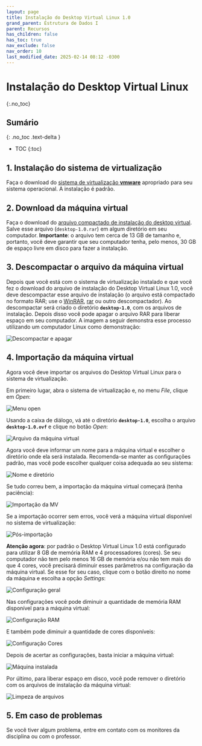 ```yaml
---
layout: page
title: Instalação do Desktop Virtual Linux 1.0
grand_parent: Estrutura de Dados I
parent: Recursos
has_children: false
has_toc: true
nav_exclude: false
nav_order: 10
last_modified_date: 2025-02-14 08:12 -0300
---
```


# Instalação do Desktop Virtual Linux
{:.no_toc}


## Sumário
{: .no_toc .text-delta }

* TOC
{:toc}

## 1. Instalação do sistema de virtualização
Faça o download do [sistema de virtualização
**vmware**](/disciplinas/ed1/recursos/#softwares-de-virtualizao) apropriado para
seu sistema operacional. A instalação é padrão.

## 2. Download da máquina virtual
Faça o download do [arquivo compactado de instalação do desktop
virtual](/disciplinas/ed1/recursos/#desktop-virtual-linux). Salve esse arquivo
(`desktop-1.0.rar`) em algum diretório em seu computador. **Importante**: o
arquivo tem cerca de 13 GB de tamanho e, portanto, você deve garantir que seu
computador tenha, pelo menos, 30 GB de espaço livre em disco para fazer a
instalação.

## 3. Descompactar o arquivo da máquina virtual
Depois que você está com o sistema de virtualização instalado e que você fez o
download do arquivo de instalação do Desktop Virtual Linux 1.0, você deve
descompactar esse arquivo de instalação (o arquivo está compactado no formato
RAR; use o [WinRAR](https://www.win-rar.com), [rar](https://www.rarlab.com) ou
outro descompactador). Ao descompactar será criado o diretório
**`desktop-1.0`**, com os arquivos de instalação. Depois disso você pode apagar
o arquivo RAR para liberar espaço em seu computador. A imagem a seguir demonstra
esse processo utilizando um computador Linux como demonstração:

![Descompactar e apagar](/assets/maqvirt/dl1/01.png)

## 4. Importação da máquina virtual
Agora você deve importar os arquivos do Desktop Virtual Linux para o sistema de
virtualização.

Em primeiro lugar, abra o sistema de virtualização e, no menu *File*, clique em
*Open*:

![Menu open](/assets/maqvirt/dl1/02.png)

Usando a caixa de diálogo, vá até o diretório **`desktop-1.0`**, escolha o
arquivo **`desktop-1.0.ovf`** e clique no botão *Open*:

![Arquivo da máquina virtual](/assets/maqvirt/dl1/03.png)

Agora você deve informar um nome para a máquina virtual e escolher o diretório
onde ela será instalada. Recomenda-se manter as configurações padrão, mas você
pode escolher qualquer coisa adequada ao seu sistema:

![Nome e diretório](/assets/maqvirt/dl1/04.png)

Se tudo correu bem, a importação da máquina virtual começará (tenha paciência):

![Importação da MV](/assets/maqvirt/dl1/05.png)

Se a importação ocorrer sem erros, você verá a máquina virtual disponível no
sistema de virtualização:

![Pós-importação](/assets/maqvirt/dl1/06.png)

**Atenção agora**: por padrão o Desktop Virtual Linux 1.0 está configurado para
utilizar 8 GB de memória RAM e 4 processadores (cores). Se seu computador não
tem pelo menos 16 GB de memória e/ou não tem mais do que 4 cores, você precisará
diminuir esses parâmetros na configuração da máquina virtual. Se esse for seu
caso, clique com o botão direito no nome da máquina e escolha a opção
*Settings*:

![Configuração geral](/assets/maqvirt/dl1/07.png)

Nas configurações você pode diminuir a quantidade de memória RAM disponível para
a máquina virtual:

![Configuração RAM](/assets/maqvirt/dl1/08.png)

E também pode diminuir a quantidade de cores disponíveis:

![Configuração Cores](/assets/maqvirt/dl1/09.png)

Depois de acertar as configurações, basta iniciar a máquina virtual:

![Máquina instalada](/assets/maqvirt/dl1/10.png)

Por último, para liberar espaço em disco, você pode remover o diretório com os
arquivos de instalação da máquina virtual:

![Limpeza de arquivos](/assets/maqvirt/dl1/11.png)

## 5. Em caso de problemas
Se você tiver algum problema, entre em contato com os monitores da disciplina ou
com o professor.
